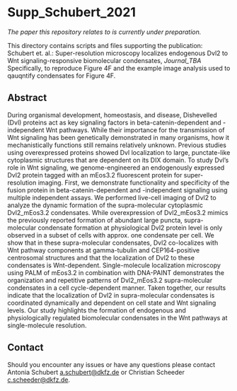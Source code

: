 # Supp_Schubert_2021

_The paper this repository relates to is currently under preparation._

This directory contains scripts and files supporting the publication: 
Schubert et. al.: Super-resolution microscopy localizes endogenous Dvl2 to Wnt signaling-responsive biomolecular condensates, _Journal_TBA_
Specifically, to reproduce Figure 4F and the example image analysis used to qauqntify condensates for Figure 4F.
## Abstract

During organismal development, homeostasis, and disease, Dishevelled (Dvl) proteins act as key signaling factors in beta-catenin-dependent and -independent Wnt pathways. While their importance for the transmission of Wnt signaling has been genetically demonstrated in many organisms, how it mechanistically functions still remains relatively unknown. Previous studies using overexpressed proteins showed Dvl localization to large, punctate-like cytoplasmic structures that are dependent on its DIX domain. To study Dvl’s role in Wnt signaling, we genome-engineered an endogenously expressed Dvl2 protein tagged with an mEos3.2 fluorescent protein for super-resolution imaging. First, we demonstrate functionality and specificity of the fusion protein in beta-catenin-dependent and -independent signaling using multiple independent assays. We performed live-cell imaging of Dvl2 to analyze the dynamic formation of the supra-molecular cytoplasmic Dvl2_mEos3.2 condensates. While overexpression of Dvl2_mEos3.2 mimics the previously reported formation of abundant large puncta, supra-molecular condensate formation at physiological Dvl2 protein level is only observed in a subset of cells with approx. one condensate per cell. We show that in these supra-molecular condensates, Dvl2 co-localizes with Wnt pathway components at gamma-tubulin and CEP164-positive centrosomal structures and that the localization of Dvl2 to these condensates is Wnt-dependent. Single-molecule localization microscopy using PALM of mEos3.2 in combination with DNA-PAINT demonstrates the organization and repetitive patterns of Dvl2_mEos3.2 supra-molecular condensates in a cell cycle-dependent manner. Taken together, our results indicate that the localization of Dvl2 in supra-molecular condensates is coordinated dynamically and dependent on cell state and Wnt signaling levels. Our study highlights the formation of endogenous and physiologically regulated biomolecular condensates in the Wnt pathways at single-molecule resolution.

## Contact

Should you encounter any issues or have any questions please contact Antonia Schubert <a.schubert@dkfz.de> or Christian Scheeder <c.scheeder@dkfz.de>.

